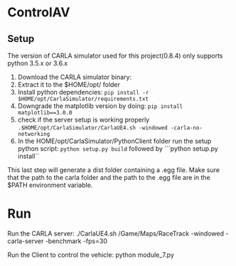 # ControlAV


## Setup
The version of CARLA simulator used for this project(0.8.4) only supports python 3.5.x or 3.6.x
1. Download the CARLA simulator binary: 
2. Extract it to the $HOME/opt/ folder
3. Install python dependencies: ```pip install -r $HOME/opt/CarlaSimulator/requirements.txt```
4. Downgrade the matplotlib version by doing: ```pip install matplotlib==3.0.0```
5. check if the server setup is working properly ```.$HOME/opt/CarlaSimulator/CarlaUE4.sh -windowed -carla-no-networking```
6. In the HOME/opt/CarlaSimulator/PythonClient folder run the setup python script: ```python setup.py build``` followed by ```python setup.py install``

This last step will generate a dist folder containing a .egg file. Make sure that the path to the carla folder and the path to the .egg file are in the $PATH environment variable.

# Run

Run the CARLA server:
./CarlaUE4.sh /Game/Maps/RaceTrack -windowed -carla-server -benchmark -fps=30

Run the Client to control the vehicle:
python module_7.py
